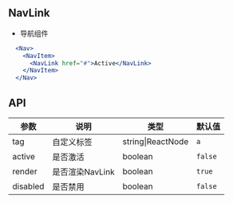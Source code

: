 ## NavLink

- 导航组件

````jsx
  <Nav>
    <NavItem>
      <NavLink href="#">Active</NavLink>
    </NavItem>
  </Nav>
````

## API

| 参数 | 说明 | 类型 | 默认值 |
| --- | --- | --- | --- |
| tag | 自定义标签 | string\|ReactNode | `a` |
| active | 是否激活 | boolean | `false` |
| render | 是否渲染NavLink | boolean | `true` |
| disabled | 是否禁用 | boolean | `false` |
